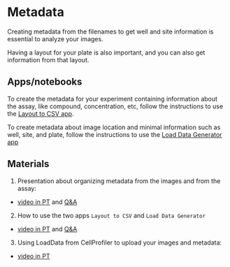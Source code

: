# Metadata

Creating metadata from the filenames to get well and site information is essential to analyze your images.

Having a layout for your plate is also important, and you can also get information from that layout.

## Apps/notebooks

To create the metadata for your experiment containing information about the assay, like compound, concentration, etc, follow the instructions to use the [Layout to CSV app](https://github.com/broadinstitute/scripts_notebooks_fossa/tree/main/metadata).

To create metadata about image location and minimal information such as well, site, and plate, follow the instructions to use the [Load Data Generator app](https://github.com/broadinstitute/scripts_notebooks_fossa/tree/main/metadata)

## Materials

1. Presentation about organizing metadata from the images and from the assay:

- [video in PT](https://youtu.be/xPL6zivk-BU) and [Q&A](https://youtu.be/Tj27YWdKscc)

2. How to use the two apps `Layout to CSV` and `Load Data Generator`

- [video in PT](https://youtu.be/CcuvvJKur-k) and [Q&A](https://youtu.be/jct80vOhdEo)

3. Using LoadData from CellProfiler to upload your images and metadata:

- [video in PT](https://youtu.be/fLYUx2-7l6s)
